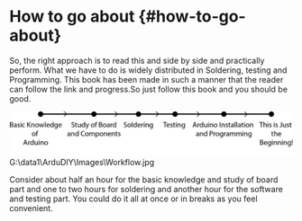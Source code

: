 # How to go about {#how-to-go-about}

So, the right approach is to read this and side by side and practically perform. What we have to do is widely distributed in Soldering, testing and Programming. This book has been made in such a manner that the reader can follow the link and progress.So just follow this book and you should be good.

![](assets/picture_12.jpg)G:\data1\ArduDIY\Images\Workflow.jpg

Consider about half an hour for the basic knowledge and study of board part and one to two hours for soldering and another hour for the software and testing part. You could do it all at once or in breaks as you feel convenient.